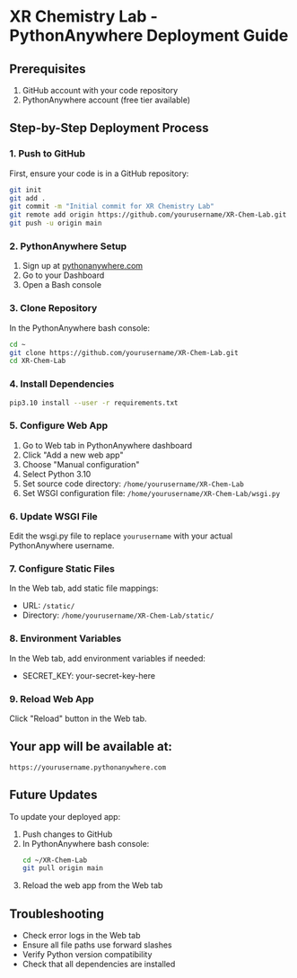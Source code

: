 # XR Chemistry Lab - PythonAnywhere Deployment Guide

## Prerequisites
1. GitHub account with your code repository
2. PythonAnywhere account (free tier available)

## Step-by-Step Deployment Process

### 1. Push to GitHub
First, ensure your code is in a GitHub repository:
```bash
git init
git add .
git commit -m "Initial commit for XR Chemistry Lab"
git remote add origin https://github.com/yourusername/XR-Chem-Lab.git
git push -u origin main
```

### 2. PythonAnywhere Setup
1. Sign up at [pythonanywhere.com](https://www.pythonanywhere.com)
2. Go to your Dashboard
3. Open a Bash console

### 3. Clone Repository
In the PythonAnywhere bash console:
```bash
cd ~
git clone https://github.com/yourusername/XR-Chem-Lab.git
cd XR-Chem-Lab
```

### 4. Install Dependencies
```bash
pip3.10 install --user -r requirements.txt
```

### 5. Configure Web App
1. Go to Web tab in PythonAnywhere dashboard
2. Click "Add a new web app"
3. Choose "Manual configuration"
4. Select Python 3.10
5. Set source code directory: `/home/yourusername/XR-Chem-Lab`
6. Set WSGI configuration file: `/home/yourusername/XR-Chem-Lab/wsgi.py`

### 6. Update WSGI File
Edit the wsgi.py file to replace `yourusername` with your actual PythonAnywhere username.

### 7. Configure Static Files
In the Web tab, add static file mappings:
- URL: `/static/`
- Directory: `/home/yourusername/XR-Chem-Lab/static/`

### 8. Environment Variables
In the Web tab, add environment variables if needed:
- SECRET_KEY: your-secret-key-here

### 9. Reload Web App
Click "Reload" button in the Web tab.

## Your app will be available at:
`https://yourusername.pythonanywhere.com`

## Future Updates
To update your deployed app:
1. Push changes to GitHub
2. In PythonAnywhere bash console:
   ```bash
   cd ~/XR-Chem-Lab
   git pull origin main
   ```
3. Reload the web app from the Web tab

## Troubleshooting
- Check error logs in the Web tab
- Ensure all file paths use forward slashes
- Verify Python version compatibility
- Check that all dependencies are installed
